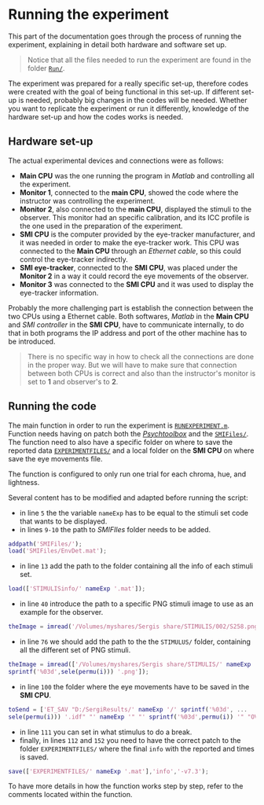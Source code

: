 Running the experiment
======================

This part of the documentation goes through the process of running the experiment, explaining in detail both hardware and software set up.

> Notice that all the files needed to run the experiment are found in the folder [`Run/`](../Scripts/Run).

The experiment was prepared for a really specific set-up, therefore codes were created with the goal of being functional in this set-up. If different set-up is needed, probably big changes in the codes will be needed. Whether you want to replicate the experiment or run it differently, knowledge of the hardware set-up and how the codes works is needed.


Hardware set-up
---------------

The actual experimental devices and connections were as follows:

- **Main CPU** was the one running the program in *Matlab* and controlling all the experiment.
- **Monitor 1**, connected to the **main CPU**, showed the code where the instructor was controlling the experiment.
- **Monitor 2**, also connected to the **main CPU**, displayed the stimuli to the observer. This monitor had an specific calibration, and its ICC profile is the one used in the preparation of the experiment.
- **SMI CPU** is the computer provided by the eye-tracker manufacturer, and it was needed in order to make the eye-tracker work. This CPU was connected to the **Main CPU** through an *Ethernet cable*, so this could control the eye-tracker indirectly.
- **SMI eye-tracker**, connected to the **SMI CPU**, was placed under the **Monitor 2** in a way it could record the eye movements of the observer.
- **Monitor 3** was connected to the **SMI CPU** and it was used to display the eye-tracker information.

Probably the more challenging part is establish the connection between the two CPUs using a Ethernet cable. Both softwares, *Matlab* in the **Main CPU** and *SMI controller* in the **SMI CPU**, have to communicate internally, to do that in both programs the IP address and port of the other machine has to be introduced.

> There is no specific way in how to check all the connections are done in the proper way. But we will have to make sure that connection between both CPUs is correct and also than the instructor's monitor is set to **1** and observer's to **2**.


Running the code
----------------

The main function in order to run the experiment is [`RUNEXPERIMENT.m`]. Function needs having on patch both the [*Psychtoolbox*](http://psychtoolbox.org) and the [`SMIFiles/`](../Scripts/Run/SMIFiles). The function need to also have a specific folder on where to save the reported data [`EXPERIMENTFILES/`] and a local folder on the **SMI CPU** on where save the eye movements file.

The function is configured to only run one trial for each chroma, hue, and lightness.

Several content has to be modified and adapted before running the script:

- in line `5` the the variable `nameExp` has to be equal to the stimuli set code that wants to be displayed.
- in lines `9-10` the path to *SMIFIles* folder needs to be added.
```matlab
addpath('SMIFiles/');
load('SMIFiles/EnvDet.mat');
```
- in line `13` add the path to the folder containing all the info of each stimuli set.
```matlab
load(['STIMULISinfo/' nameExp '.mat']);
```
- in line `40` introduce the path to a specific PNG stimuli image to use as an example for the observer.
```matlab
theImage = imread('/Volumes/myshares/Sergis share/STIMULIS/002/S258.png');
```
- in line `76` we should add the path to the the `STIMULUS/` folder, containing all the different set of PNG stimuli.
```matlab
theImage = imread(['/Volumes/myshares/Sergis share/STIMULIS/' nameExp '/S' ...
sprintf('%03d',sele(permu(i))) '.png']);
```
- in line `100` the folder where the eye movements have to be saved in the **SMI CPU**.
```matlab
toSend = ['ET_SAV "D:/SergiResults/' nameExp '/' sprintf('%03d', ...
sele(permu(i))) '.idf" "' nameExp '" "' sprintf('%03d',permu(i)) '" "OVR"'];
```
- in line `111` you can set in what stimulus to do a break.
- finally, in lines `112` and `152` you need to have the correct patch to the folder `EXPERIMENTFILES/` where the final `info` with the reported and times is saved.
```matlab
save(['EXPERIMENTFILES/' nameExp '.mat'],'info','-v7.3');
```

To have more details in how the function works step by step, refer to the comments located within the function.

[`RUNEXPERIMENT.m`]: ../Scripts/Run/RUNEXPERIMENT.m
[`EXPERIMENTFILES/`]: ../Scripts/Run/EXPERIMENTFILES
